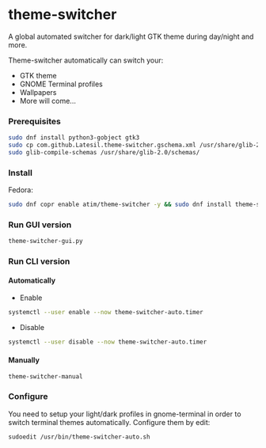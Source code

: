 # theme-switcher

A global automated switcher for dark/light GTK theme during day/night and more.

Theme-switcher automatically can switch your:

* GTK theme
* GNOME Terminal profiles
* Wallpapers
* More will come...

### Prerequisites

```bash
sudo dnf install python3-gobject gtk3
sudo cp com.github.Latesil.theme-switcher.gschema.xml /usr/share/glib-2.0/schemas/
sudo glib-compile-schemas /usr/share/glib-2.0/schemas/
```

### Install

Fedora:

```bash
sudo dnf copr enable atim/theme-switcher -y && sudo dnf install theme-switcher -y
```

### Run GUI version

```bash
theme-switcher-gui.py
```

### Run CLI version

#### Automatically

* Enable

```bash
systemctl --user enable --now theme-switcher-auto.timer
```

* Disable

```bash
systemctl --user disable --now theme-switcher-auto.timer
```

#### Manually

```
theme-switcher-manual
```

### Configure

You need to setup your light/dark profiles in gnome-terminal in order to switch terminal themes automatically. Configure them by edit:

```bash
sudoedit /usr/bin/theme-switcher-auto.sh
```
